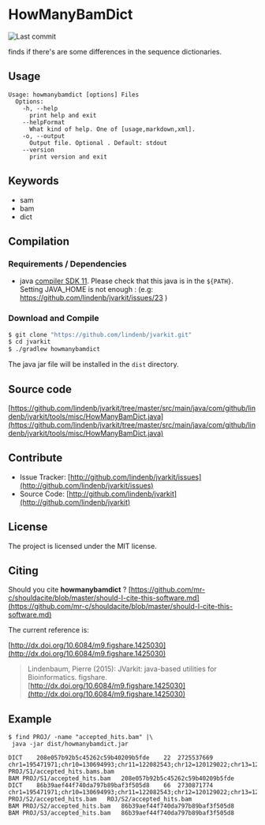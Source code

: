 # HowManyBamDict

![Last commit](https://img.shields.io/github/last-commit/lindenb/jvarkit.png)

finds if there's are some differences in the sequence dictionaries.


## Usage

```
Usage: howmanybamdict [options] Files
  Options:
    -h, --help
      print help and exit
    --helpFormat
      What kind of help. One of [usage,markdown,xml].
    -o, --output
      Output file. Optional . Default: stdout
    --version
      print version and exit

```


## Keywords

 * sam
 * bam
 * dict


## Compilation

### Requirements / Dependencies

* java [compiler SDK 11](https://jdk.java.net/11/). Please check that this java is in the `${PATH}`. Setting JAVA_HOME is not enough : (e.g: https://github.com/lindenb/jvarkit/issues/23 )


### Download and Compile

```bash
$ git clone "https://github.com/lindenb/jvarkit.git"
$ cd jvarkit
$ ./gradlew howmanybamdict
```

The java jar file will be installed in the `dist` directory.

## Source code 

[https://github.com/lindenb/jvarkit/tree/master/src/main/java/com/github/lindenb/jvarkit/tools/misc/HowManyBamDict.java](https://github.com/lindenb/jvarkit/tree/master/src/main/java/com/github/lindenb/jvarkit/tools/misc/HowManyBamDict.java)


## Contribute

- Issue Tracker: [http://github.com/lindenb/jvarkit/issues](http://github.com/lindenb/jvarkit/issues)
- Source Code: [http://github.com/lindenb/jvarkit](http://github.com/lindenb/jvarkit)

## License

The project is licensed under the MIT license.

## Citing

Should you cite **howmanybamdict** ? [https://github.com/mr-c/shouldacite/blob/master/should-I-cite-this-software.md](https://github.com/mr-c/shouldacite/blob/master/should-I-cite-this-software.md)

The current reference is:

[http://dx.doi.org/10.6084/m9.figshare.1425030](http://dx.doi.org/10.6084/m9.figshare.1425030)

> Lindenbaum, Pierre (2015): JVarkit: java-based utilities for Bioinformatics. figshare.
> [http://dx.doi.org/10.6084/m9.figshare.1425030](http://dx.doi.org/10.6084/m9.figshare.1425030)


## Example

```
$ find PROJ/ -name "accepted_hits.bam" |\
 java -jar dist/howmanybamdict.jar

DICT	208e057b92b5c45262c59b40209b5fde	22	2725537669	chr1=195471971;chr10=130694993;chr11=122082543;chr12=120129022;chr13=120421639;chr14=124902244;chr15=104043685;chr16=98207768;chr17=94987271;chr18=90702639;chr19=61431566;chr2=182113224;chr3=160039680;chr4=156508116;chr5=151834684;chr6=149736546;chr7=145441459;chr8=129401213;chr9=124595110;chrM=16299;chrX=171031299;chrY=91744698	PROJ/S1/accepted_hits.bams.bam
BAM	PROJ/S1/accepted_hits.bam	208e057b92b5c45262c59b40209b5fde
DICT	86b39aef44f740da797b89baf3f505d8	66	2730871774	chr1=195471971;chr10=130694993;chr11=122082543;chr12=120129022;chr13=120421639;chr14=124902244;chr15=104043685;chr16=98207768;chr17=94987271;chr18=90702639;chr19=61431566;chr1_GL456210_random=169725;chr1_GL456211_random=241735;chr1_GL456212_random=153618;chr1_GL456213_random=39340;chr1_GL456221_random=206961;chr2=182113224;chr3=160039680;chr4=156508116;chr4_GL456216_random=66673;chr4_GL456350_random=227966;chr4_JH584292_random=14945;chr4_JH584293_random=207968;chr4_JH584294_random=191905;chr4_JH584295_random=1976;chr5=151834684;chr5_GL456354_random=195993;chr5_JH584296_random=199368;chr5_JH584297_random=205776;chr5_JH584298_random=184189;chr5_JH584299_random=953012;chr6=149736546;chr7=145441459;chr7_GL456219_random=175968;chr8=129401213;chr9=124595110;chrM=16299;chrUn_GL456239=40056;chrUn_GL456359=22974;chrUn_GL456360=31704;chrUn_GL456366=47073;chrUn_GL456367=42057;chrUn_GL456368=20208;chrUn_GL456370=26764;chrUn_GL456372=28664;chrUn_GL456378=31602;chrUn_GL456379=72385;chrUn_GL456381=25871;chrUn_GL456382=23158;chrUn_GL456383=38659;chrUn_GL456385=35240;chrUn_GL456387=24685;chrUn_GL456389=28772;chrUn_GL456390=24668;chrUn_GL456392=23629;chrUn_GL456393=55711;chrUn_GL456394=24323;chrUn_GL456396=21240;chrUn_JH584304=114452;chrX=171031299;chrX_GL456233_random=336933;chrY=91744698;chrY_JH584300_random=182347;chrY_JH584301_random=259875;chrY_JH584302_random=155838;chrY_JH584303_random=158099	PROJ/S2/accepted_hits.bam	ROJ/S2/accepted_hits.bam
BAM	PROJ/S2/accepted_hits.bam	86b39aef44f740da797b89baf3f505d8
BAM	PROJ/S3/accepted_hits.bam	86b39aef44f740da797b89baf3f505d8
```

